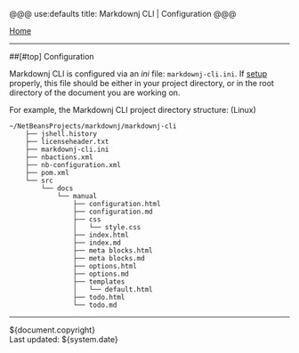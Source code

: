 @@@
use:defaults
title: Markdownj CLI | Configuration
@@@

[Home]

---

##[#top] Configuration

Markdownj CLI is configured via an _ini_ file: `markdownj-cli.ini`.  If [setup] properly,
this file should be either in your project directory, or in the root directory of the
document you are working on.

For example, the Markdownj CLI project directory structure: (Linux)

~~~
~/NetBeansProjects/markdownj/markdownj-cli
    ├── jshell.history
    ├── licenseheader.txt
    ├── markdownj-cli.ini
    ├── nbactions.xml
    ├── nb-configuration.xml
    ├── pom.xml
    └── src
        └── docs
            └── manual
                ├── configuration.html
                ├── configuration.md
                ├── css
                │   └── style.css
                ├── index.html
                ├── index.md
                ├── meta blocks.html
                ├── meta blocks.md
                ├── options.html
                ├── options.md
                ├── templates
                │   └── default.html
                ├── todo.html
                └── todo.md

~~~






---
${document.copyright}  
Last updated: ${system.date}

[Home]:index.html
[setup]:setup.html

